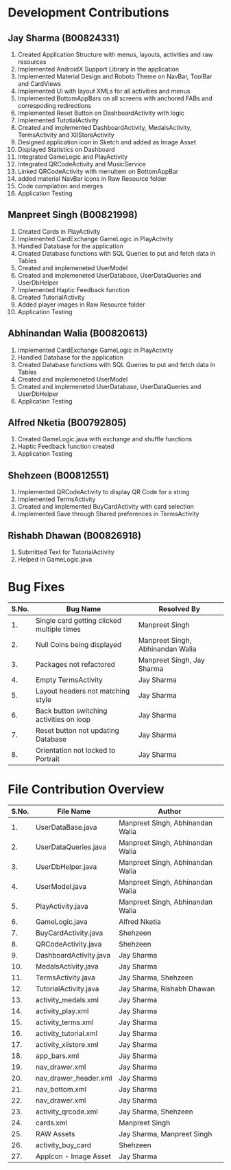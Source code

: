 # Development Contributions

## Jay Sharma (B00824331)
1. Created Application Structure with menus, layouts, activities and raw resources
2. Implemented AndroidX Support Library in the application
3. Implemented Material Design and Roboto Theme on NavBar, ToolBar and CardViews
4. Implemented UI with layout XMLs for all activities and menus
5. Implemented BottomAppBars on all screens with anchored FABs and correspoding redirections
6. Implemented Reset Button on DashboardActivity with logic
7. Implemented TutotialActivity
8. Created and implemented DashboardActivity, MedalsActivity, TermsActivity and XIIStoreActivity
9. Designed application icon in Sketch and added as Image Asset
10. Displayed Statistics on Dashboard
11. Integrated GameLogic and PlayActivity
12. Integrated QRCodeActivity and MusicService
13. Linked QRCodeActivity with menuItem on BottomAppBar
14. added material NavBar icons in Raw Resource folder
15. Code compilation and merges
16. Application Testing

## Manpreet Singh (B00821998)
1. Created Cards in PlayActivity
2. Implemented CardExchange GameLogic in PlayActivity
3. Handled Database for the application
4. Created Database functions with SQL Queries to put and fetch data in Tables
5. Created and implemeneted UserModel
6. Created and implemeneted UserDatabase, UserDataQueries and UserDbHelper
7. Implemented Haptic Feedback function
8. Created TutorialActivity
9. Added player images in Raw Resource folder
10. Application Testing

## Abhinandan Walia (B00820613)
1. Implemented CardExchange GameLogic in PlayActivity
2. Handled Database for the application
3. Created Database functions with SQL Queries to put and fetch data in Tables
4. Created and implemeneted UserModel
5. Created and implemeneted UserDatabase, UserDataQueries and UserDbHelper
6. Application Testing

## Alfred Nketia (B00792805)
1. Created GameLogic.java with exchange and shuffle functions
2. Haptic Feedback function created
3. Application Testing

## Shehzeen (B00812551)
1. Implemented QRCodeActivity to display QR Code for a string
2. Implemented TermsActivity
3. Created and implemented BuyCardActivity with card selection
4. Implemented Save through Shared preferences in TermsActivity

## Rishabh Dhawan (B00826918)
1. Submitted Text for TutorialActivity
2. Helped in GameLogic.java

# Bug Fixes

| S.No.   | Bug Name                                      | Resolved By                      |
| ------- | --------------------------------------------- | -------------------------------- |
| 1.| Single card getting clicked multiple times | Manpreet Singh |
| 2.| Null Coins being displayed | Manpreet Singh, Abhinandan Walia |
| 3.| Packages not refactored | Manpreet Singh, Jay Sharma |
| 4.| Empty TermsActivity | Jay Sharma |
| 5.| Layout headers not matching style | Jay Sharma |
| 6.| Back button switching activities on loop | Jay Sharma |
| 7.| Reset button not updating Database | Jay Sharma |
| 8.| Orientation not locked to Portrait | Jay Sharma |

# File Contribution Overview

| S.No.   | File Name                           | Author
| ------- | ----------------------------------- | -------------------------------- |
| 1. | UserDataBase.java | Manpreet Singh, Abhinandan Walia |
| 2. | UserDataQueries.java | Manpreet Singh, Abhinandan Walia |
| 3. | UserDbHelper.java | Manpreet Singh, Abhinandan Walia |
| 4. | UserModel.java | Manpreet Singh, Abhinandan Walia |
| 5. | PlayActivity.java | Manpreet Singh, Abhinandan Walia |
| 6. | GameLogic.java | Alfred Nketia |
| 7. | BuyCardActivity.java | Shehzeen |
| 8. | QRCodeActivity.java | Shehzeen |
| 9. | DashboardActivity.java | Jay Sharma |
| 10. | MedalsActivity.java | Jay Sharma |
| 11. | TermsActivity.java | Jay Sharma, Shehzeen |
| 12. | TutorialActivity.java | Jay Sharma, Rishabh Dhawan |
| 13. | activity_medals.xml | Jay Sharma |
| 14. | activity_play.xml | Jay Sharma |
| 15. | activity_terms.xml | Jay Sharma |
| 16. | activity_tutorial.xml | Jay Sharma |
| 17. | activity_xiistore.xml | Jay Sharma |
| 18. | app_bars.xml | Jay Sharma |
| 19. | nav_drawer.xml | Jay Sharma |
| 20. | nav_drawer_header.xml | Jay Sharma |
| 21. | nav_bottom.xml | Jay Sharma |
| 22. | nav_drawer.xml | Jay Sharma |
| 23. | activity_qrcode.xml | Jay Sharma, Shehzeen |
| 24. | cards.xml | Manpreet Singh |
| 25. | RAW Assets | Jay Sharma, Manpreet Singh |
| 26. | activity_buy_card | Shehzeen |
| 27. | AppIcon - Image Asset | Jay Sharma |
